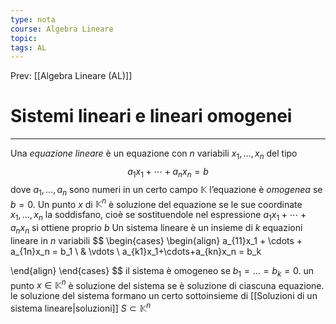 ```yaml
---
type: nota
course: Algebra Lineare
topic: 
tags: AL
---
```


Prev: [[Algebra Lineare (AL)]]

# Sistemi lineari e lineari omogenei
---
Una _equazione lineare_ è un equazione con $n$ variabili $x_1,\dots,x_n$ del tipo 
$$a_1x_1 + \cdots+a_nx_n=b$$
dove $a_1,\dots,a_n$ sono numeri in un certo campo $\mathbb{K}$ l’equazione è _omogenea_ se $b=0$. Un punto $x$ di $\mathbb{K}^n$ è soluzione del equazione se le sue coordinate $x_1,\dots,x_n$ la soddisfano, cioè se sostituendole nel espressione $a_1x_1+\cdots+a_nx_n$ si ottiene proprio $b$
Un sistema lineare è un insieme di $k$ equazioni lineare in $n$ variabili 
$$ 
	\begin{cases}
\begin{align}
		a_{11}x_1 + \cdots  + a_{1n}x_n = b_1 \\
		& \vdots  \\
		a_{k1}x_1+\cdots+a_{kn}x_n = b_k
		
		
\end{align}
	\end{cases}
$$
il sistema è omogeneo se $b_1 = \dots = b_k =0$. un punto $x \in \mathbb{K}^n$ è soluzione del sistema se è soluzione di ciascuna equazione. le soluzione del sistema formano un certo sottoinsieme di [[Soluzioni di un sistema lineare|soluzioni]] $S \subset \mathbb{K}^n$ 
